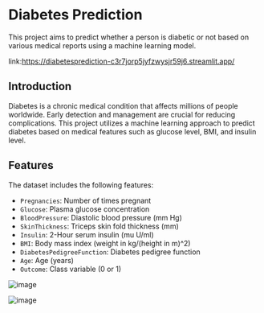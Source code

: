 # Diabetes Prediction

This project aims to predict whether a person is diabetic or not based on various medical reports using a machine learning model.

link:https://diabetesprediction-c3r7jorp5jyfzwysjr59j6.streamlit.app/

## Introduction
Diabetes is a chronic medical condition that affects millions of people worldwide. Early detection and management are crucial for reducing complications. This project utilizes a machine learning approach to predict diabetes based on medical features such as glucose level, BMI, and insulin level.



## Features
The dataset includes the following features:
- `Pregnancies`: Number of times pregnant
- `Glucose`: Plasma glucose concentration
- `BloodPressure`: Diastolic blood pressure (mm Hg)
- `SkinThickness`: Triceps skin fold thickness (mm)
- `Insulin`: 2-Hour serum insulin (mu U/ml)
- `BMI`: Body mass index (weight in kg/(height in m)^2)
- `DiabetesPedigreeFunction`: Diabetes pedigree function
- `Age`: Age (years)
- `Outcome`: Class variable (0 or 1)


![image](https://github.com/debnarayankundu/diabetes_prediction/assets/159264658/ea99fdaf-a088-432a-92ef-f0efe79133a7)

![image](https://github.com/debnarayankundu/diabetes_prediction/assets/159264658/e43d13e5-cec4-472a-9e71-1ca0706a5879)


